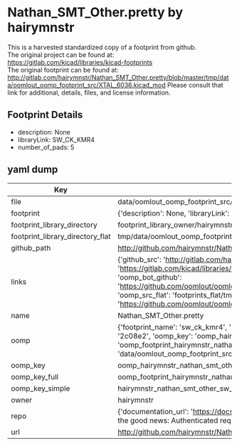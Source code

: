 # Nathan_SMT_Other.pretty by hairymnstr  
This is a harvested standardized copy of a footprint from github.  
The original project can be found at:  
https://gitlab.com/kicad/libraries/kicad-footprints  
The original footprint can be found at:
http://gitlab.com/hairymnstr/Nathan_SMT_Other.pretty/blob/master/tmp/data/oomlout_oomp_footprint_src/XTAL_6036.kicad_mod
Please consult that link for additional, details, files, and license information.  
## Footprint Details
* description: None  
* libraryLink: SW_CK_KMR4  
* number_of_pads: 5  
## yaml dump  
| Key | Value |  
| --- | --- |  
| file | data/oomlout_oomp_footprint_src/Nathan_SMT_Other.pretty/SW_CK_KMR4.kicad_mod |  
| footprint | {'description': None, 'libraryLink': 'SW_CK_KMR4', 'number_of_pads': 5} |  
| footprint_library_directory | footprint_library_owner/hairymnstr_Nathan_SMT_Other.pretty |  
| footprint_library_directory_flat | tmp/data/oomlout_oomp_footprint_src/footprints_flat/hairymnstr_nathan_smt_other_sw_ck_kmr4/working |  
| github_path | http://github.com/hairymnstr/Nathan_SMT_Other.pretty/blob/master/tmp/data/oomlout_oomp_footprint_src/SW_CK_KMR4.kicad_mod |  
| links | {'github_src': 'http://gitlab.com/hairymnstr/Nathan_SMT_Other.pretty/blob/master/tmp/data/oomlout_oomp_footprint_src/XTAL_6036.kicad_mod', 'github_src_repo': 'https://gitlab.com/kicad/libraries/kicad-footprints', 'oomp_bot': 'tmp/data/oomlout_oomp_footprint_src/footprints/hairymnstr_nathan_smt_other_sw_ck_kmr4/working', 'oomp_bot_github': 'https://github.com/oomlout/oomlout_oomp_footprint_bot/tree/main/tmp/data/oomlout_oomp_footprint_src/footprints/hairymnstr_nathan_smt_other_sw_ck_kmr4/working', 'oomp_src_flat': 'footprints_flat/tmp/data/oomlout_oomp_footprint_src/footprints_flat/hairymnstr_nathan_smt_other_sw_ck_kmr4/working', 'oomp_src_flat_github': 'https://github.com/oomlout/oomlout_oomp_footprint_src/tree/main/tmp/data/oomlout_oomp_footprint_src/footprints_flat/hairymnstr_nathan_smt_other_sw_ck_kmr4/working'} |  
| name | Nathan_SMT_Other.pretty |  
| oomp | {'footprint_name': 'sw_ck_kmr4', 'library_name': 'nathan_smt_other', 'md5': '2c08e2ea24eae8ecde8c281897cef89c', 'md5_10': '2c08e2ea24', 'md5_5': '2c08e', 'md5_6': '2c08e2', 'oomp_key': 'oomp_hairymnstr_nathan_smt_other_sw_ck_kmr4', 'oomp_key_extra': 'oomp_footprint_hairymnstr_nathan_smt_other_sw_ck_kmr4', 'oomp_key_full': 'oomp_footprint_hairymnstr_nathan_smt_other_sw_ck_kmr4_2c08e2', 'oomp_key_simple': 'hairymnstr_nathan_smt_other_sw_ck_kmr4', 'original_filename': 'data/oomlout_oomp_footprint_src/Nathan_SMT_Other.pretty/SW_CK_KMR4.kicad_mod', 'owner_name': 'hairymnstr'} |  
| oomp_key | oomp_hairymnstr_nathan_smt_other_sw_ck_kmr4 |  
| oomp_key_full | oomp_footprint_hairymnstr_nathan_smt_other_sw_ck_kmr4 |  
| oomp_key_simple | hairymnstr_nathan_smt_other_sw_ck_kmr4 |  
| owner | hairymnstr |  
| repo | {'documentation_url': 'https://docs.github.com/rest/overview/resources-in-the-rest-api#rate-limiting', 'message': "API rate limit exceeded for 84.66.142.224. (But here's the good news: Authenticated requests get a higher rate limit. Check out the documentation for more details.)"} |  
| url | http://github.com/hairymnstr/Nathan_SMT_Other.pretty |  

